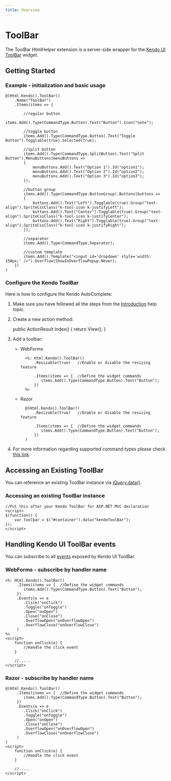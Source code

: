 ```yaml
---
title: Overview
---
```


# ToolBar

The ToolBar HtmlHelper extension is a server-side wrapper for the [Kendo UI ToolBar](/api/web/toolbar) widget.

## Getting Started

### Example - initialization and basic usage

    @(Html.Kendo().ToolBar()
        .Name("ToolBar")
        .Items(items => {

            //regular button
            items.Add().Type(CommandType.Button).Text("Button").Icon("note");

            //toggle button
            items.Add().Type(CommandType.Button).Text("Toggle Button").Togglable(true).Selected(true);

            //split button
            items.Add().Type(CommandType.SplitButton).Text("Split Button").MenuButtons(menuButtons =>
            {
                menuButtons.Add().Text("Option 1").Id("option1");
                menuButtons.Add().Text("Option 2").Id("option2");
                menuButtons.Add().Text("Option 3").Id("option3");
            });

            //button group
            items.Add().Type(CommandType.ButtonGroup).Buttons(buttons =>
            {
                buttons.Add().Text("Left").Togglable(true).Group("text-align").SpriteCssClass("k-tool-icon k-justifyLeft");
                buttons.Add().Text("Center").Togglable(true).Group("text-align").SpriteCssClass("k-tool-icon k-justifyCenter");
                buttons.Add().Text("Right").Togglable(true).Group("text-align").SpriteCssClass("k-tool-icon k-justifyRight");
            });

            //separator
            items.Add().Type(CommandType.Separator);

            //custom template
            items.Add().Template("<input id='dropdown' style='width: 150px;' />").Overflow(ShowInOverflowPopup.Never);
        })
    )

### Configure the Kendo ToolBar

Here is how to configure the Kendo AutoComplete:

 1.  Make sure you have followed all the steps from the [Introduction](/getting-started/using-kendo-with/aspnet-mvc/introduction) help topic.
 2.  Create a new action method:

        public ActionResult Index()
        {
            return View();
        }

 3.  Add a toolbar:
     - WebForms

             <%: Html.Kendo().ToolBar()
                 .Resizable(true)   //Enable or disable the resizing feature

                 .Items(items => {  //Define the widget commands
                    items.Add().Type(CommandType.Button).Text("Button");
                 })
             %>
     - Razor

             @(Html.Kendo().ToolBar()
                 .Resizable(true)   //Enable or disable the resizing feature

                 .Items(items => {  //Define the widget commands
                    items.Add().Type(CommandType.Button).Text("Button");
                 })
             )

 4. For more information regarding supported command types please check [this link](/getting-started/web/toolbar/overview#command-types).

## Accessing an Existing ToolBar

You can reference an existing ToolBar instance via [jQuery.data()](http://api.jquery.com/jQuery.data/).

### Accessing an existing ToolBar instance

    //Put this after your Kendo ToolBar for ASP.NET MVC declaration
    <script>
    $(function() {
        var toolbar = $("#container").data("kendoToolBar");
    });
    </script>


## Handling Kendo UI ToolBar events

You can subscribe to all [events](/api/web/toolbar#events) exposed by Kendo UI ToolBar:

### WebForms - subscribe by handler name

    <%: Html.Kendo().ToolBar()
         .Items(items => {  //Define the widget commands
            items.Add().Type(CommandType.Button).Text("Button");
         })
         .Events(e => e
            .Click("onClick")
            .Toggle("onToggle")
            .Open("onOpen")
            .Close("onClose")
            .OverflowOpen("onOverflowOpen")
            .OverflowClose("onOverflowClose")
         )
    %>
    <script>
        function onClick(e) {
            //Handle the click event
        }

        //.....
    </script>

### Razor - subscribe by handler name

    @(Html.Kendo().ToolBar()
         .Items(items => {  //Define the widget commands
            items.Add().Type(CommandType.Button).Text("Button");
         })
         .Events(e => e
            .Click("onClick")
            .Toggle("onToggle")
            .Open("onOpen")
            .Close("onClose")
            .OverflowOpen("onOverflowOpen")
            .OverflowClose("onOverflowClose")
         )
    )
    <script>
        function onClick(e) {
            //Handle the click event
        }

        //.....
    </script>
